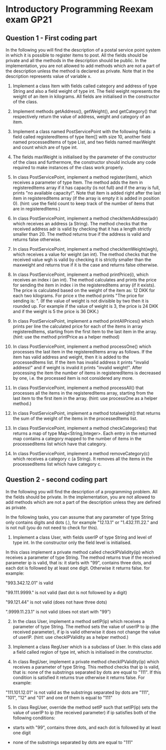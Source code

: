 # Introductory Programming Reexam exam GP21
## Question 1 - First coding part
In the following you will find the description of a postal service point system in which it is possible to register items to post. All the fields should be private and all the methods in the description should be public. In the implementation, you are not allowed to add methods which are not a part of the description unless the method is declared as private. Note that in the description <x> represents value of variable x.

1. Implement a class Item with fields called category and address of type String and also a field weight of type int. The field weight represents the weight of an item in kilograms. All fields are initialised in the constructor of the class.

2. Implement methods getAddress(), getWeight(), and getCategory() that respectively return the value of address, weight and category of an item. 



3. Implement a class named PostServicePoint with the following fields: a field called registeredItems of type Item[] with size 10, another field named processedItems of type List<Item>, and two fields named maxWeight and count which are of type int. 



4. The fields maxWeight is initialised by the parameter of the constructor of the class and furthermore, the constructor should include any code required to make instances of the class work properly. 



5. In class PostServicePoint, implement a method register(item), which receives a parameter of type Item. The method adds the item in registeredItems array if it has capacity (is not full) and if the array is full, prints "no available capacity!". Note that item is added right after the last item in registeredItems array (if the array is empty it is added in position 0). (hint: use the field count to keep track of the number of items that are in registeredItems.)  



6. In class PostServicePoint, implement a method checkItemAddress(adr) which receives an address (a String). The method checks that the received address adr is valid by checking that it has a length strictly smaller than 20. The method returns true if the address is valid and returns false otherwise. 



7. In class PostServicePoint, implement a method checkItemWeight(wgh), which receives a value for weight (an int). The method checks that the received value wgh is valid by checking it is strictly smaller than the maxweight and returns true if it is the case and returns false otherwise. 



8. In class PostServicePoint, implement a method printPrice(i), which receives an index i (an int). The method calculates and prints the price for sending the item in index i in the registeredItems array (if it exists). The price is calculated based on the weight of the item as: 12 DKK for each two kilograms. For price x the method prints "The price for sending is: <x>". (If the value of weight is not divisible by two then it is rounded up. For example if the value of weight is 3, the price is 24 DKK and if the weight is 5 the price is 36 DKK.)



9. In class PostServicePoint, implement a method printAllPrices() which prints per line the calculated price for each of the items in array registeredItems, starting from the first item to the last item in the array. (hint: use the method printPrice as a helper method)



10. In class PostServicePoint, implement a method processOne() which processes the last item in the registeredItems array as follows. If the item has valid address and weight, then it is added to the processedItems list. If the item has invalid address it prints "invalid address!" and if weight is invalid it prints "invalid weight!". After processing the item the number of items in registeredItems is decreased by one, i.e. the processed item is not considered any more. 



11. In class PostServicePoint, implement a method processAll() that processes all the items in the registeredItems array, starting from the last item to the first item in the array. (hint: use processOne as a helper method.) 



12. In class PostServicePoint, implement a method totalweight() that returns the sum of the weight of the items in the processedItems list. 



13. In class PostServicePoint, implement a method checkCategories() that returns a map of type Map<String,Integer>. Each entry in the returned map contains a category mapped to the number of items in the processedItems list which have that category. 



14. In class PostServicePoint, implement a method removeCategory(c) which receives a category c (a String). It removes all the items in the processedItems list which have category c. 

## Question 2 - second coding part
In the following you will find the description of a programming problem. All the fields should be private. In the implementation, you are not allowed to add methods which are not a part of the description unless they are defined as private. 



In the following tasks, you can assume that any parameter of type String only contains digits and dots (.), for example "12.13.1" or "1.432.111.22." and is not null (you do not need to check for this).



1. Implement a class User, with fields userIP of type String and level of type int. In the constructor only the field level is initialised. 

In this class implement a private method called checkIPValidity(ip) which receives a parameter of type String. The method returns true if the received parameter ip is valid, that is: it starts with "99", contains three dots, and each dot is followed by at least one digit. Otherwise it returns false. for example:

"993.342.12.01" is valid 

"99.111.9999." is not valid (last dot is not followed by a digit)

"99.121.44" is not valid  (does not have three dots)

".9999.11.23.1" is not valid (does not start with "99")





2. In the class User, implement a method setIP(ip) which receives a parameter of type String. The method sets the value of userIP to ip (the received parameter), if ip is valid otherwise it does not change the value of userIP. (hint: use checkIPValidity as a helper method.) 



3. Implement a class RegUser which is a subclass of User. In this class add a field called region of type int, which is initialised in the constructor. 



4. In class RegUser, implement a private method checkIPValidity(ip) which receives a parameter of type String. This method checks that ip is valid, that is: none of the substrings separated by dots are equal to "111". If this condition is satisfied it returns true otherwise it returns false. For example:

"111.101.12.01" is not valid as the substrings separated by dots are "111", "101", "12" and "01" and one of them is equal to "111"





5. In class RegUser, override the method setIP such that setIP(ip) sets the value of userIP to ip (the received parameter) if ip satisfies both of the following conditions:  

- starts with "99", contains three dots, and each dot is followed by at least one digit

- none of the substrings separated by dots are equal to "111"